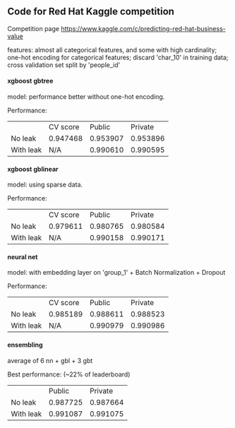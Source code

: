 ## Code for Red Hat Kaggle competition

Competition page
https://www.kaggle.com/c/predicting-red-hat-business-value


features:
almost all categorical features, and some with high cardinality;
one-hot encoding for categorical features; discard 'char_10' in training data;
cross validation set split by 'people_id'

#### xgboost gbtree
model: performance better without one-hot encoding.

<th>Performance:</th>
<table>
    <tr><td></td><td>CV score</td><td>Public</td><td>Private</td></tr>
    <tr><td>No leak</td><td>0.947468</td><td>0.953907</td><td>0.953896</td></tr>
    <tr><td>With leak</td><td>N/A</td><td>0.990610</td><td>0.990595</td></tr>
</table>

#### xgboost gblinear
model: using sparse data.

<th>Performance:</th>
<table>
    <tr><td></td><td>CV score</td><td>Public</td><td>Private</td></tr>
    <tr><td>No leak</td><td>0.979611</td><td>0.980765</td><td>0.980584</td></tr>
    <tr><td>With leak</td><td>N/A</td><td>0.990158</td><td>0.990171</td></tr>
</table>

#### neural net
model: with embedding layer on 'group_1' + Batch Normalization + Dropout

<th>Performance:</th>
<table>
    <tr><td></td><td>CV score</td><td>Public</td><td>Private</td></tr>
    <tr><td>No leak</td><td>0.985189</td><td>0.988611</td><td>0.988523</td></tr>
    <tr><td>With leak</td><td>N/A</td><td>0.990979</td><td>0.990986</td></tr>
</table>

#### ensembling
average of 6 nn + gbl + 3 gbt
<th>Best performance: (~22% of leaderboard)</th>
<table>
    <tr><td></td><td>Public</td><td>Private</td></tr>
    <tr><td>No leak</td><td>0.987725</td><td>0.987664</td></tr>
    <tr><td>With leak</td><td>0.991087</td><td>0.991075</td></tr>
</table>